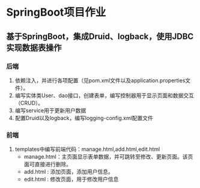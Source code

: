 #  SpringBoot项目作业
## 基于SpringBoot，集成Druid、logback，使用JDBC实现数据表操作


### 后端
1. 依赖注入，并进行各项配置（见pom.xml文件以及application.properties文件）。
2. 编写实体类User、dao接口，创建表单，编写控制器用于显示页面和数据交互（CRUD）。
3. 编写service用于更新用户数据
4. 配置Druid以及logback，编写logging-config.xml配置文件

### 前端
1. templates中编写前端代码：manage.html,add.html,edit.html
   - manage.html：主页面显示表单数据，并可跳转至修改、更新页面。该页面可直接进行删除。
   - add.html   : 添加页面，添加用户信息。
   - edit.html  : 修改页面，用于修改用户信息
